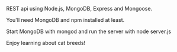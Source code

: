 REST api using Node.js, MongoDB, Express and Mongoose.

You'll need MongoDB and npm installed at least.

Start MongoDB with mongod and run the server with node server.js

Enjoy learning about cat breeds!
